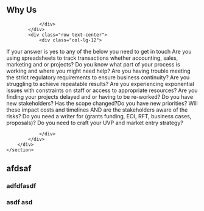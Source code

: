 <section id="about">
        <div class="container">
            <div class="row">
                <div class="col-lg-12 text-center">
                    <h2 class="section-heading">Why Us</h2>
                    
                </div>
            </div>
            <div class="row text-center">
                <div class="col-lg-12">
<p class="text-muted">If your answer is yes to any of the below you need to get in touch  
Are you using spreadsheets to track transactions whether accounting, sales, marketing and
or projects?  
Do you know what part of your process is working and where you might need help?  
Are you having trouble meeting the strict regulatory requirements to ensure business continuity?  
Are you struggling to achieve repeatable results?  
Are you experiencing exponential issues with constraints on staff or access to appropriate resources?  
Are you finding your projects delayed and or having to be re-worked?  
Do you have new stakeholders?
Has the scope changed?Do you have new priorities? Will
these impact costs and timelines AND are the stakeholders aware of the risks?
Do you need a writer for (grants funding, EOI, RFT, business cases, proposals)?
Do you need to craft your UVP and market entry strategy?</p>
 

                </div>
            </div>
        </div>
    </section>

## afdsaf 
### adfdfasdf   
### asdf asd 
